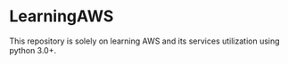 # LearningAWS
This repository is solely on learning AWS and its services utilization using python 3.0+.
